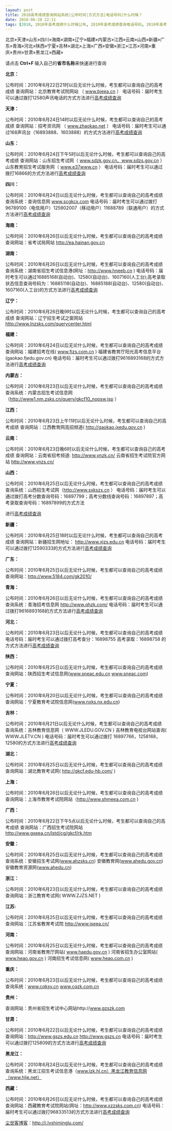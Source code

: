 ```yaml
---
layout: post
title: 2010高考成绩查询网站系统|公布时间|方式方法|电话号码|什么时候？
date: 2010-06-28 22:11
tags: [2010, 2010年高考成绩什么时候公布, 2010年高考成绩查询电话号码, 2010年高考成绩查询网站, 2010高考成绩公布时间, 2010高考成绩查询方式方法, 2010高考成绩查询时间, 电脑网络, 高考成绩查询]
---
```

北京»天津»山东»四川»海南»湖南»辽宁»福建»内蒙古»江西»云南»山西»新疆»广东»青海»河北»陕西»宁夏»吉林»湖北»上海»广西»安徽»浙江»江苏»河南»重庆»贵州»甘肃»黑龙江»西藏»

请点击<strong> Ctrl+F </strong>输入自己的<strong>省市名称</strong>来快速进行查询

<strong>北京：</strong>

公布时间：2010年6月22日21时以后无论什么时候，考生都可以查询自己的高考成绩
查询网站：北京教育考试院网站 （ www.bjeea.cn ）
电话号码：届时考生可以通过拨打12580声讯电话的方式方法进行<a href="http://i.lvshiminglu.com/blog/2010gaokao.html" target="_self">高考成绩查询</a>

<strong>天津：</strong>

公布时间：2010年6月24日14时以后无论什么时候，考生都可以查询自己的高考成绩
查询网站：招考资讯网 （ www.zhaokao.net ）
电话号码：届时考生可以通过168声讯台（16893888、1603888）的方式方法进行<a href="http://i.lvshiminglu.com/blog/2010gaokao.html" target="_self">高考成绩查询</a>

<strong>山东：</strong>

公布时间：2010年6月24日下午5时以后无论什么时候，考生都可以查询自己的高考成绩
查询网站：山东招生考试网（ www.sdzk.gov.cn、www.sdzs.gov.cn ）山东教育招生考试服务网（ www.e37www.cn ）
电话号码：届时考生可以通过拨打16866的方式方法进行<a href="http://i.lvshiminglu.com/blog/2010gaokao.html" target="_self">高考成绩查询</a>

<strong>四川：</strong>

公布时间：2010年6月24日以后无论什么时候，考生都可以查询自己的高考成绩
查询系统：查询信息网 www.scgkcx.com
电话号码：届时考生可以通过拨打96789100（电信用户）125902007（移动用户）11688789（联通用户）的方式方法进行<a href="http://i.lvshiminglu.com/blog/2010gaokao.html" target="_self">高考成绩查询</a>

<strong>海南：</strong>

公布时间：2010年6月26日以后无论什么时候，考生都可以查询自己的高考成绩
查询网站：省考试局网站 http://ea.hainan.gov.cn

<strong>湖南：</strong>

公布时间：2010年6月26日以后无论什么时候，考生都可以查询自己的高考成绩
查询系统：湖南省招生考试信息港(网址：http://www.hneeb.cn )
电话号码：届时考生可以通过16885168(自动台)、12580(自动台)、1607160(人工台);高考录取状态信息查询号码为：16885118(自动台)、16885188(自动台)、12580(自动台)、1607160(人工台)的方式方法进行<a href="http://i.lvshiminglu.com/blog/2010gaokao.html" target="_self">高考成绩查询</a>

<strong>辽宁：</strong>

公布时间：2010年6月26日晚9时以后无论什么时候，考生都可以查询自己的高考成绩
查询网站：辽宁招生考试之窗网站 http://www.lnzsks.com/querycenter.html

<strong>福建：</strong>

公布时间：2010年6月24日以后无论什么时候，考生都可以查询自己的高考成绩
查询网站：福建招考在线( www.fjzs.com.cn ) 福建省教育厅阳光高考信息平台(gaokao.fjedu.gov.cn)
电话号码：届时考生可以通过拨打9616893168的方式方法进行<a href="http://i.lvshiminglu.com/blog/2010gaokao.html" target="_self">高考成绩查询</a>

<strong>内蒙古：</strong>

公布时间：2010年6月23日以后无论什么时候，考生都可以查询自己的高考成绩
查询系统：内蒙古招生考试信息网（http://www1.nm.zsks.cn/query/gkcf10_nopsw.jsp ）

<strong>江西：</strong>

公布时间：2010年6月23日上午11时以后无论什么时候，考生都可以查询自己的高考成绩
查询网站：江西教育网高招频道( http://gaokao.jxedu.gov.cn )

<strong>云南：</strong>

公布时间：2010年6月23日晚6时以后无论什么时候，考生都可以查询自己的高考成绩
查询网站：云南省招考频道: http://www.ynzk.cn/  云南省招生考试院官方网站 http://www.ynzs.cn/

<strong>山西：</strong>

公布时间：2010年6月25日以后无论什么时候，考生都可以查询自己的高考成绩
查询系统：山西招生考试网（http://www.sxkszx.cn ）
电话号码：届时考生可以通过拨打高考分数查询号码：16897799；高考分数线查询号码：16897897；高考录取查询号码：16897899的方式方法

进行<a href="http://i.lvshiminglu.com/blog/2010gaokao.html" target="_self">高考成绩查询</a>

<strong>新疆：</strong>

公布时间：2010年6月25日18时以后无论什么时候，考生都可以查询自己的高考成绩
查询网站：新疆招生网地址： http://www.xjzs.edu.cn
电话号码：届时考生可以通过拨打12590333的方式方法进行<a href="http://i.lvshiminglu.com/blog/2010gaokao.html" target="_self">高考成绩查询</a>

<strong>广东：</strong>

公布时间：2010年6月25日以后无论什么时候，考生都可以查询自己的高考成绩
查询网站：http://www.5184.com/gk2010/

<strong>青海：</strong>

公布时间：2010年6月26日以后无论什么时候，考生都可以查询自己的高考成绩
查询系统：青海招考信息网 http://www.qhzk.com/
电话号码：届时考生可以通过拨打9616893168的方式方法进行<a href="http://i.lvshiminglu.com/blog/2010gaokao.html" target="_self">高考成绩查询</a>

<strong>河北：</strong>

公布时间：2010年6月23日以后无论什么时候，考生都可以查询自己的高考成绩
电话号码：届时考生可以通过拨打高考查分：16898755  高考录取：16898758 的方式方法进行<a href="http://i.lvshiminglu.com/blog/2010gaokao.html" target="_self">高考成绩查询</a>

<strong>陕西：</strong>

公布时间：2010年6月25日以后无论什么时候，考生都可以查询自己的高考成绩
查询网站：陕西招生考试信息网(www.sneac.edu.cn www.sneac.com)

<strong>宁夏：</strong>

公布时间：2010年6月20日以后无论什么时候，考生都可以查询自己的高考成绩
查询网站：宁夏教育考试院信息网(www.nxks.nx.edu.cn)

<strong>吉林：</strong>

公布时间：2010年6月21日以后无论什么时候，考生都可以查询自己的高考成绩
查询系统：吉林教育信息网（ WWW.JLEDU.GOV.CN ) 吉林教育电视台网站查询( WWW.JLETV.CN )
电话号码：届时考生可以通过拨打 16897766，1258168，12580的方式方法进行<a href="http://i.lvshiminglu.com/blog/2010gaokao.html" target="_self">高考成绩查询</a>

<strong>湖北：</strong>

公布时间：2010年6月25日以后无论什么时候，考生都可以查询自己的高考成绩
查询网站：湖北教育考试网( http://gkcf.edu-hb.com/ )

<strong>上海：</strong>

公布时间：2010年6月26日以后无论什么时候，考生都可以查询自己的高考成绩
查询网站：上海市教育考试院网站（http://www.shmeea.com.cn )

<strong>广西：</strong>

公布时间：2010年6月22日下午5点以后无论什么时候，考生都可以查询自己的高考成绩
查询网站：广西招生考试院网站 http://www.gxeea.cn/lstd/cg/gkcf/rk.htm

<strong>安徽：</strong>

公布时间：2010年6月25日以后无论什么时候，考生都可以查询自己的高考成绩
查询系统：安徽招生考试网(www.ahzsks.cn) 安徽教育网(www.ahedu.gov.cn) 安徽教育资源网(www.ahedu.cn)

<strong>浙江：</strong>

公布时间：2010年6月23日以后无论什么时候，考生都可以查询自己的高考成绩
查询网站：浙江教育考试网( WWW.ZJZS.NET )

<strong>江苏:</strong>

公布时间：2010年6月25日以后无论什么时候，考生都可以查询自己的高考成绩
查询网站：江苏省教育考试院 http://www.jseea.cn/

<strong>河南：</strong>

公布时间：2010年6月25日以后无论什么时候，考生都可以查询自己的高考成绩
查询网站：河南省教育厅网站( www.haedu.gov.cn ) 河南省招生办公室网站( www.heao.gov.cn ) 河南招生考试信息网( www.heao.com.cn )

<strong>重庆：</strong>

公布时间：2010年6月23日以后无论什么时候，考生都可以查询自己的高考成绩
查询系统：www.cqksy.cn www.cqzk.com.cn

<strong>贵州：</strong>

查询网站：贵州省招生考试中心网站http://www.gzszk.com

<strong>甘肃：</strong>

公布时间：2010年6月22日以后无论什么时候，考生都可以查询自己的高考成绩
查询网站：http://www.gszs.edu.cn http://www.gszs.cn
电话号码：届时考生可以通过拨打125809的方式方法进行<a href="http://i.lvshiminglu.com/blog/2010gaokao.html" target="_self">高考成绩查询</a>

<strong>黑龙江：</strong>

公布时间：2010年6月24日以后无论什么时候，考生都可以查询自己的高考成绩
查询系统：黑龙江招生考试信息港（www.lzk.hl.cn）黑龙江教育信息网（www.hlje.net）

<strong>西藏：</strong>

公布时间：2010年6月26日以后无论什么时候，考生都可以查询自己的高考成绩
查询网站：西藏教育考试院网站(网址：http://www.xzzsks.com.cn)
电话号码：届时考生可以通过拨打96833513的方式方法进行<a href="http://i.lvshiminglu.com/blog/2010gaokao.html" target="_self">高考成绩查询</a>

<a href="http://i.lvshiminglu.com/">尘世客博客</a>：<a href="http://i.lvshiminglu.com/">http://i.lvshiminglu.com/</a>

